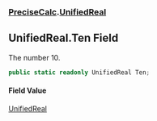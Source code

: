 ### [PreciseCalc](PreciseCalc.md 'PreciseCalc').[UnifiedReal](PreciseCalc.UnifiedReal.md 'PreciseCalc.UnifiedReal')

## UnifiedReal.Ten Field

The number 10.

```csharp
public static readonly UnifiedReal Ten;
```

#### Field Value
[UnifiedReal](PreciseCalc.UnifiedReal.md 'PreciseCalc.UnifiedReal')